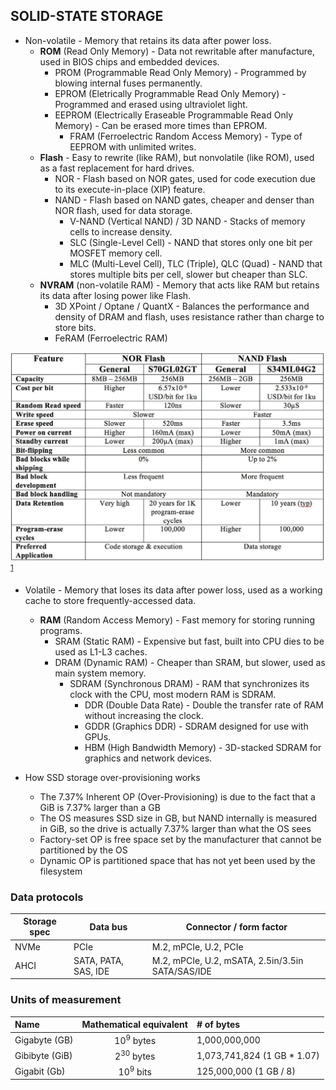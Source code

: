 
## SOLID-STATE STORAGE

- Non-volatile - Memory that retains its data after power loss.
  - **ROM** (Read Only Memory) - Data not rewritable after manufacture, used in BIOS chips and embedded devices.
    - PROM (Programmable Read Only Memory) - Programmed by blowing internal fuses permanently.
    - EPROM (Eletrically Programmable Read Only Memory) - Programmed and erased using ultraviolet light.
    - EEPROM (Electrically Eraseable Programmable Read Only Memory) - Can be erased more times than EPROM.
      - FRAM (Ferroelectric Random Access Memory) - Type of EEPROM with unlimited writes.
  - **Flash** - Easy to rewrite (like RAM), but nonvolatile (like ROM), used as a fast replacement for hard drives.
    - NOR - Flash based on NOR gates, used for code execution due to its execute-in-place (XIP) feature.
    - NAND - Flash based on NAND gates, cheaper and denser than NOR flash, used for data storage.
      - V-NAND (Vertical NAND) / 3D NAND - Stacks of memory cells to increase density.
      - SLC (Single-Level Cell) - NAND that stores only one bit per MOSFET memory cell.
      - MLC (Multi-Level Cell), TLC (Triple), QLC (Quad) - NAND that stores multiple bits per cell, slower but cheaper
        than SLC.
  - **NVRAM** (non-volatile RAM) - Memory that acts like RAM but retains its data after losing power like Flash.
    - 3D XPoint / Optane / QuantX - Balances the performance and density of DRAM and flash, uses resistance rather than
      charge to store bits.
    - FeRAM (Ferroelectric RAM)

![nand-vs-nor-flash](images/nand-vs-nor-flash.jpg) <sup>[1]</sup>

- Volatile - Memory that loses its data after power loss, used as a working cache to store frequently-accessed data.
  - **RAM** (Random Access Memory) - Fast memory for storing running programs.
    - SRAM (Static RAM) - Expensive but fast, built into CPU dies to be used as L1-L3 caches.
    - DRAM (Dynamic RAM) - Cheaper than SRAM, but slower, used as main system memory.
      - SDRAM (Synchronous DRAM) - RAM that synchronizes its clock with the CPU, most modern RAM is SDRAM.
        - DDR (Double Data Rate) - Double the transfer rate of RAM without increasing the clock.
        - GDDR (Graphics DDR) - SDRAM designed for use with GPUs.
        - HBM (High Bandwidth Memory) - 3D-stacked SDRAM for graphics and network devices.

- How SSD storage over-provisioning works
  - The 7.37% Inherent OP (Over-Provisioning) is due to the fact that a GiB is 7.37% larger than a GB
  - The OS measures SSD size in GB, but NAND internally is measured in GiB, so the drive is actually 7.37% larger than
    what the OS sees
  - Factory-set OP is free space set by the manufacturer that cannot be partitioned by the OS
  - Dynamic OP is partitioned space that has not yet been used by the filesystem

### Data protocols

| Storage spec | Data bus             | Connector / form factor                          |
|--------------|----------------------|--------------------------------------------------|
| NVMe         | PCIe                 | M.2, mPCIe, U.2, PCIe                            |
| AHCI         | SATA, PATA, SAS, IDE | M.2, mPCIe, U.2, mSATA, 2.5in/3.5in SATA/SAS/IDE |

### Units of measurement

| Name           | Mathematical equivalent | # of bytes                  |
|:---------------|:-----------------------:|:----------------------------|
| Gigabyte (GB)  | 10<sup>9</sup> bytes    | 1,000,000,000               |
| Gibibyte (GiB) | 2<sup>30</sup> bytes    | 1,073,741,824 (1 GB * 1.07) |
| Gigabit  (Gb)  | 10<sup>9</sup> bits     | 125,000,000 (1 GB / 8)      |

[1]: https://www.embedded.com/flash-101-nand-flash-vs-nor-flash/
